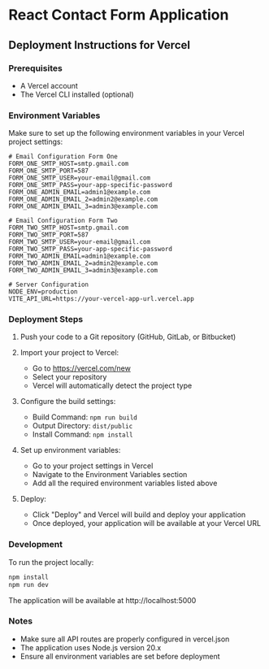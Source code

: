 # React Contact Form Application

## Deployment Instructions for Vercel

### Prerequisites
- A Vercel account
- The Vercel CLI installed (optional)

### Environment Variables
Make sure to set up the following environment variables in your Vercel project settings:

```env
# Email Configuration Form One
FORM_ONE_SMTP_HOST=smtp.gmail.com
FORM_ONE_SMTP_PORT=587
FORM_ONE_SMTP_USER=your-email@gmail.com
FORM_ONE_SMTP_PASS=your-app-specific-password
FORM_ONE_ADMIN_EMAIL=admin1@example.com
FORM_ONE_ADMIN_EMAIL_2=admin2@example.com
FORM_ONE_ADMIN_EMAIL_3=admin3@example.com

# Email Configuration Form Two
FORM_TWO_SMTP_HOST=smtp.gmail.com
FORM_TWO_SMTP_PORT=587
FORM_TWO_SMTP_USER=your-email@gmail.com
FORM_TWO_SMTP_PASS=your-app-specific-password
FORM_TWO_ADMIN_EMAIL=admin1@example.com
FORM_TWO_ADMIN_EMAIL_2=admin2@example.com
FORM_TWO_ADMIN_EMAIL_3=admin3@example.com

# Server Configuration
NODE_ENV=production
VITE_API_URL=https://your-vercel-app-url.vercel.app
```

### Deployment Steps

1. Push your code to a Git repository (GitHub, GitLab, or Bitbucket)

2. Import your project to Vercel:
   - Go to https://vercel.com/new
   - Select your repository
   - Vercel will automatically detect the project type

3. Configure the build settings:
   - Build Command: `npm run build`
   - Output Directory: `dist/public`
   - Install Command: `npm install`

4. Set up environment variables:
   - Go to your project settings in Vercel
   - Navigate to the Environment Variables section
   - Add all the required environment variables listed above

5. Deploy:
   - Click "Deploy" and Vercel will build and deploy your application
   - Once deployed, your application will be available at your Vercel URL

### Development

To run the project locally:

```bash
npm install
npm run dev
```

The application will be available at http://localhost:5000

### Notes
- Make sure all API routes are properly configured in vercel.json
- The application uses Node.js version 20.x
- Ensure all environment variables are set before deployment
